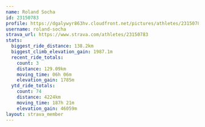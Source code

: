 ```yaml
---
name: Roland Socha
id: 23150783
profile: https://dgalywyr863hv.cloudfront.net/pictures/athletes/23150783/14745672/4/large.jpg
username: roland-socha
strava_url: https://www.strava.com/athletes/23150783
stats:
  biggest_ride_distance: 138.2km
  biggest_climb_elevation_gain: 1987.1m
  recent_ride_totals:
    count: 3
    distance: 129.09km
    moving_time: 06h 06m
    elevation_gain: 1785m
  ytd_ride_totals:
    count: 74
    distance: 4224km
    moving_time: 187h 21m
    elevation_gain: 46059m
layout: strava_member
--- 
```

